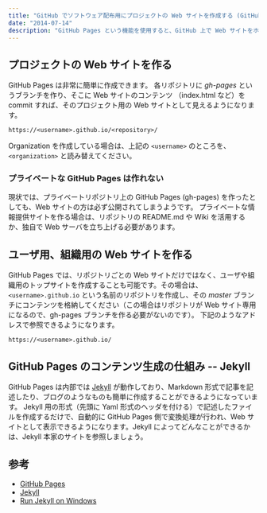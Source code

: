 ```yaml
---
title: "GitHub でソフトウェア配布用にプロジェクトの Web サイトを作成する (GitHub Pages)"
date: "2014-07-14"
description: "GitHub Pages という機能を使用すると、GitHub 上で Web サイトをホスティングできます。GitHub を開発用にだけ使うのであれば、リポジトリだけ公開しておけばよいのですが、作成したソフトウェアを配布したり、マニュアルを公開するのであれば、GitHub Pages 上で通常の Web サイトとして見えるようにしておくのがよいでしょう。"
---
```


プロジェクトの Web サイトを作る
----

GitHub Pages は非常に簡単に作成できます。
各リポジトリに *gh-pages* というブランチを作り、そこに Web サイトのコンテンツ （index.html など）を commit すれば、そのプロジェクト用の Web サイトとして見えるようになります。

```
https://<username>.github.io/<repository>/
```

Organization を作成している場合は、上記の ```<username>``` のところを、```<organization>``` と読み替えてください。

### プライベートな GitHub Pages は作れない

現状では、プライベートリポジトリ上の GitHub Pages (gh-pages) を作ったとしても、Web サイトの方は必ず公開されてしまうようです。
プライベートな情報提供サイトを作る場合は、リポジトリの README.md や Wiki を活用するか、独自で Web サーバを立ち上げる必要があります。


ユーザ用、組織用の Web サイトを作る
----

GitHub Pages では、リポジトリごとの Web サイトだけではなく、ユーザや組織用のトップサイトを作成することも可能です。その場合は、```<username>.github.io``` という名前のリポジトリを作成し、その *master* ブランチにコンテンツを格納してください（この場合はリポジトリが Web サイト専用になるので、gh-pages ブランチを作る必要がないのです）。
下記のようなアドレスで参照できるようになります。

```
https://<username>.github.io/
```

GitHub Pages のコンテンツ生成の仕組み -- Jekyll
----

GitHub Pages は内部では [Jekyll](http://jekyllrb.com/) が動作しており、Markdown 形式で記事を記述したり、ブログのようなものも簡単に作成することができるようになっています。
Jekyll 用の形式（先頭に Yaml 形式のヘッダを付ける）で記述したファイルを作成するだけで、自動的に GitHub Pages 側で変換処理が行われ、Web サイトとして表示できるようになります。Jekyll によってどんなことができるかは、Jekyll 本家のサイトを参照しましょう。


参考
----

* [GitHub Pages](https://pages.github.com)
* [Jekyll](http://jekyllrb.com/)
* [Run Jekyll on Windows](http://jekyll-windows.juthilo.com/)

